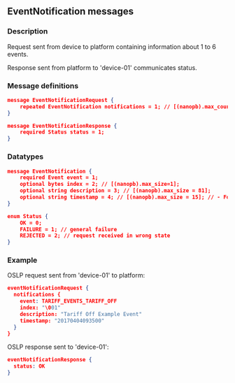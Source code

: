 ## EventNotification messages

### Description

Request sent from device to platform containing information about 1 to 6 events.

Response sent from platform to 'device-01' communicates status.

### Message definitions

``` json
message EventNotificationRequest {
    repeated EventNotification notifications = 1; // [(nanopb).max_count = 6];
}

message EventNotificationResponse {
    required Status status = 1;
}
```

### Datatypes

``` json
message EventNotification {
    required Event event = 1;
    optional bytes index = 2; // [(nanopb).max_size=1];
    optional string description = 3; // [(nanopb).max_size = 81];
    optional string timestamp = 4; // [(nanopb).max_size = 15]; // - Format YYYYMMDDhhmmss UTC, indicates the date and time of the event.
}

enum Status {
    OK = 0;
    FAILURE = 1; // general failure
    REJECTED = 2; // request received in wrong state
}
```

### Example

OSLP request sent from 'device-01' to platform:
``` json
eventNotificationRequest {
  notifications {
    event: TARIFF_EVENTS_TARIFF_OFF
    index: "\001"
    description: "Tariff Off Example Event"
    timestamp: "20170404093500"
  }
}
```

OSLP response sent to 'device-01':
``` json
eventNotificationResponse {
  status: OK
}
```